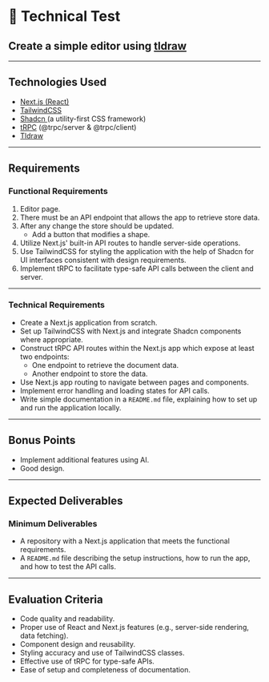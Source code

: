 # 🧪 Technical Test

## Create a simple editor using [tldraw](https://tldraw.com/)

---

## Technologies Used
- [Next.js (React)](https://nextjs.org/docs)  
- [TailwindCSS](https://tailwindcss.com/)  
- [Shadcn ](https://ui.shadcn.com/) (a utility-first CSS framework) 
- [tRPC](https://trpc.io/) (@trpc/server & @trpc/client)  
- [Tldraw](https://tldraw.com/)  

---

## Requirements

### Functional Requirements
1. Editor page.  
2. There must be an API endpoint that allows the app to retrieve store data.  
3. After any change the store should be updated.  
   - Add a button that modifies a shape.  
4. Utilize Next.js' built-in API routes to handle server-side operations.  
5. Use TailwindCSS for styling the application with the help of Shadcn for UI interfaces consistent with design requirements.  
6. Implement tRPC to facilitate type-safe API calls between the client and server.  

---

### Technical Requirements
- Create a Next.js application from scratch.  
- Set up TailwindCSS with Next.js and integrate Shadcn components where appropriate.  
- Construct tRPC API routes within the Next.js app which expose at least two endpoints:  
  - One endpoint to retrieve the document data.  
  - Another endpoint to store the data.  
- Use Next.js app routing to navigate between pages and components.  
- Implement error handling and loading states for API calls.  
- Write simple documentation in a `README.md` file, explaining how to set up and run the application locally.  

---

## Bonus Points
- Implement additional features using AI.  
- Good design.  

---

## Expected Deliverables

### Minimum Deliverables
- A repository with a Next.js application that meets the functional requirements.  
- A `README.md` file describing the setup instructions, how to run the app, and how to test the API calls.  

---

## Evaluation Criteria
- Code quality and readability.  
- Proper use of React and Next.js features (e.g., server-side rendering, data fetching).  
- Component design and reusability.  
- Styling accuracy and use of TailwindCSS classes.  
- Effective use of tRPC for type-safe APIs.  
- Ease of setup and completeness of documentation.  